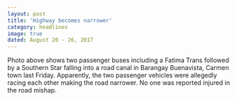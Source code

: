 ```yaml
---
layout: post
title: 'Highway becomes narrower'
category: headlines
image: true
dated: August 20 - 26, 2017
---
```


Photo above shows two passenger buses including a Fatima Trans followed by a Southern Star falling into a road canal in Barangay Buenavista, Carmen town last Friday. Apparently, the two passenger vehicles were allegedly racing each other making the road narrower. No one was reported injured in the road mishap.
